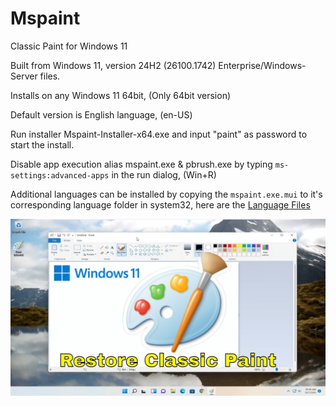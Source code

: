 # Mspaint
Classic Paint for Windows 11

Built from Windows 11, version 24H2 (26100.1742) Enterprise/Windows-Server files.

Installs on any Windows 11 64bit, (Only 64bit version)

Default version is English language, (en-US)

Run installer Mspaint-Installer-x64.exe and input "paint" as password to start the install.

Disable app execution alias mspaint.exe & pbrush.exe by typing `ms-settings:advanced-apps`
in the run dialog, (Win+R)

Additional languages can be installed by copying the `mspaint.exe.mui` to it's corresponding language folder
in system32, here are the [Language Files](https://github.com/dobbelina/Mspaint/tree/main/Language%20Files)

<p align="center"><img src="Classic-Paint.jpg" width="600" /></p>
